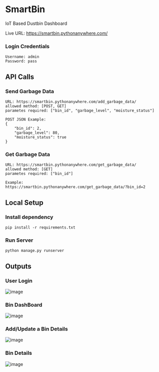 # SmartBin
IoT Based Dustbin Dashboard

Live URL: https://smartbin.pythonanywhere.com/
### Login Credentials
```
Username: admin
Password: pass
```

## API Calls
### Send Garbage Data
```
URL: https://smartbin.pythonanywhere.com/add_garbage_data/
allowed method: [POST, GET]
parametes required: ["bin_id", "garbage_level", "moisture_status"]

POST JSON Example:
{
    "bin_id": 2,
    "garbage_level": 80,
    "moisture_status": true
}
```

### Get Garbage Data
```
URL: https://smartbin.pythonanywhere.com/get_garbage_data/
allowed method: [GET]
parametes required: ["bin_id"]

Example:
https://smartbin.pythonanywhere.com/get_garbage_data/?bin_id=2
```

## Local Setup
### Install dependency
```
pip install -r requirements.txt
```
### Run Server
```
python manage.py runserver
```

## Outputs
### User Login
![image](https://user-images.githubusercontent.com/42216008/196500983-1c4602f7-0400-4aff-82b7-6b79360f35e7.png)


### Bin DashBoard
![image](https://user-images.githubusercontent.com/42216008/196501095-812807b4-8c86-454c-aaea-679c75b4c282.png)


### Add/Update a Bin Details
![image](https://user-images.githubusercontent.com/42216008/196501211-23a78e39-24f6-43a7-a7ff-dfcfd6ec458c.png)


### Bin Details
![image](https://user-images.githubusercontent.com/42216008/196501361-b070a30b-c3f7-46b6-b674-4a1dd87ff0c5.png)
